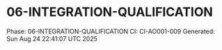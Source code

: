 # 06-INTEGRATION-QUALIFICATION
Phase: 06-INTEGRATION-QUALIFICATION
CI: CI-AO001-009
Generated: Sun Aug 24 22:41:07 UTC 2025
